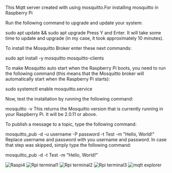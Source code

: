 This Mqtt server created with using mosquitto.For installing mosquitto in Raspberry Pi

Run the following command to upgrade and update your system:

sudo apt update && sudo apt upgrade
 Press Y and Enter. It will take some time to update and upgrade (in my case, it took approximately 10 minutes).

To install the Mosquitto Broker enter these next commands:

sudo apt install -y mosquitto mosquitto-clients

To make Mosquitto auto start when the Raspberry Pi boots, you need to run the following command (this means that the Mosquitto broker will automatically start when the Raspberry Pi starts):

sudo systemctl enable mosquitto.service

 Now, test the installation by running the following command:

mosquitto -v
This returns the Mosquitto version that is currently running in your Raspberry Pi. It will be 2.0.11 or above.

To publish a message to a topic, type the following command:

mosquitto_pub -d -u username -P password -t Test -m "Hello, World!"
Replace username and password with you username and password. In case that step was skipped, simply type the following command:

mosquitto_pub -d -t Test -m "Hello, World!"

![Raspi4](https://user-images.githubusercontent.com/57947304/194847085-6b025c40-529e-470b-872f-4e4e2d656016.jpeg)
![Rpi terminal1](https://user-images.githubusercontent.com/57947304/194847125-b52bf5f7-19d5-4d09-ac3b-1eb758bc9a64.png)
![Rpi terminal2](https://user-images.githubusercontent.com/57947304/194847151-7f80ce78-d491-453a-8561-3b5adfcdec46.png)
![Rpi terminal3](https://user-images.githubusercontent.com/57947304/194847180-c1f8490f-f1b1-4311-bbf4-fb3401409d17.png)
![mqtt explorer](https://user-images.githubusercontent.com/57947304/194847193-10e87ea3-9a88-43ba-b704-c256c03df709.png)
